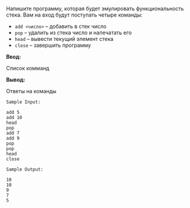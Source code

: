 Напишите программу, которая будет эмулировать функциональность стека. Вам на вход будут поступать четыре команды:
- `add <число>` – добавить в стек число
- `pop` – удалить из стека число и напечатать его
- `head` – вывести текущий элемент стека
- `close` – завершить программу

**Ввод:**

Список комманд

**Вывод:**

Ответы на команды 
```
Sample Input:

add 5
add 10
head
pop
add 7
add 9
pop
pop
head
close
```
```
Sample Output:

10
10
9
7
5
```